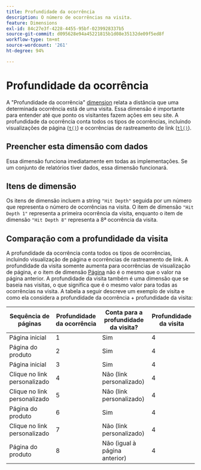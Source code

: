 ```yaml
---
title: Profundidade da ocorrência
description: O número de ocorrências na visita.
feature: Dimensions
exl-id: 84c27e3f-4228-4455-95bf-0239928337b5
source-git-commit: d095628e94a45221815b1d08e35132de09f5ed8f
workflow-type: tm+mt
source-wordcount: '261'
ht-degree: 94%

---
```


# Profundidade da ocorrência

A &quot;Profundidade da ocorrência&quot; [dimension](overview.md) relata a distância que uma determinada ocorrência está de uma visita. Essa dimensão é importante para entender até que ponto os visitantes fazem ações em seu site. A profundidade da ocorrência conta todos os tipos de ocorrências, incluindo visualizações de página ([`t()`](/help/implement/vars/functions/t-method.md)) e ocorrências de rastreamento de link ([`tl()`](/help/implement/vars/functions/tl-method.md)).

## Preencher esta dimensão com dados

Essa dimensão funciona imediatamente em todas as implementações. Se um conjunto de relatórios tiver dados, essa dimensão funcionará.

## Itens de dimensão

Os itens de dimensão incluem a string `"Hit Depth"` seguida por um número que representa o número de ocorrências na visita. O item de dimensão `"Hit Depth 1"` representa a primeira ocorrência da visita, enquanto o item de dimensão `"Hit Depth 8"` representa a 8ª ocorrência da visita.

## Comparação com a profundidade da visita

A profundidade da ocorrência conta todos os tipos de ocorrências, incluindo visualização de página e ocorrências de rastreamento de link. A profundidade da visita somente aumenta para ocorrências de visualização de página, _e_ o item de dimensão [Página](page.md) não é o mesmo que o valor na página anterior. A profundidade da visita também é uma dimensão que se baseia nas visitas, o que significa que é o mesmo valor para todas as ocorrências na visita. A tabela a seguir descreve um exemplo de visita e como ela considera a profundidade da ocorrência + profundidade da visita:

| Sequência de páginas | Profundidade da ocorrência | Conta para a profundidade da visita? | Profundidade da visita |
| --- | --- | --- | --- |
| Página inicial | 1 | Sim | 4 |
| Página do produto | 2 | Sim | 4 |
| Página inicial | 3 | Sim | 4 |
| Clique no link personalizado | 4 | Não (link personalizado) | 4 |
| Clique no link personalizado | 5 | Não (link personalizado) | 4 |
| Página do produto | 6 | Sim | 4 |
| Clique no link personalizado | 7 | Não (link personalizado) | 4 |
| Página do produto | 8 | Não (igual à página anterior) | 4 |
